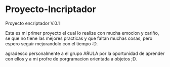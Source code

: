 # Proyecto-Incriptador
Proyecto encriptador V.0.1 

Esta es mi primer proyecto el cual lo realize con mucha emocion y cariño, se que no tiene las mejores practicas y que faltan muchas cosas,
pero espero seguir mejorandolo con el tiempo :D.

agradesco personalmente a el grupo ARULA por la oportunidad de aprender con ellos y a mi profre de porgramacion orientada a objetos ;D.
